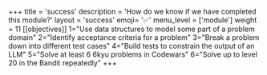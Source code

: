 +++
title = 'success'
description = 'How do we know if we have completed this module?'
layout = 'success'
emoji= '✅'
menu_level = ['module']
weight = 11
[[objectives]]
1="Use data structures to model some part of a problem domain"
2="Identify acceptance criteria for a problem"
3="Break a problem down into different test cases"
4="Build tests to constrain the output of an LLM"
5="Solve at least 6 6kyu problems in Codewars"
6="Solve up to level 20 in the Bandit repeatedly"
+++
